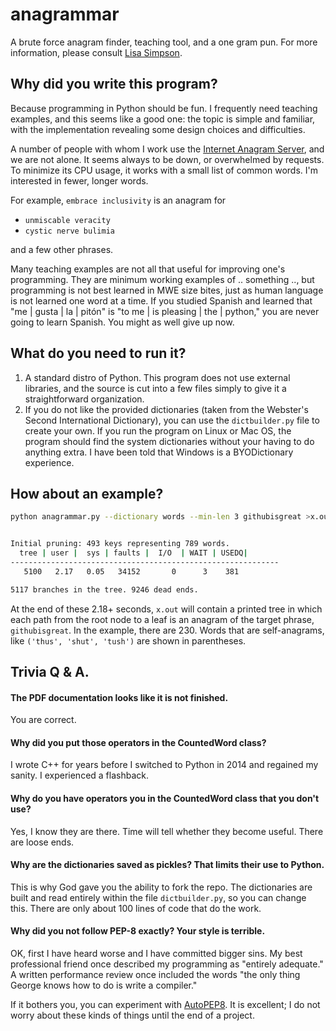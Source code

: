 # anagrammar

A brute force anagram finder, teaching tool, and a one gram pun.
For more information, please consult [Lisa
Simpson](https://www.youtube.com/watch?v=cj71HnSJaUM).

## Why did you write this program?

Because programming in Python should be fun. I frequently need
teaching examples, and this seems like a good one: the topic is
simple and familiar, with the implementation revealing some design
choices and difficulties.

A number of people with whom I work use the [Internet Anagram
Server](https://new.wordsmith.org/anagram/), and we are not alone.
It seems always to be down, or overwhelmed by requests. To minimize
its CPU usage, it works with a small list of common words. I'm
interested in fewer, longer words.

For example, `embrace inclusivity` is an anagram for 

- `unmiscable veracity`
- `cystic nerve bulimia`

and a few other phrases.

Many teaching examples are not all that useful for improving one's
programming. They are minimum working examples of .. something ..,
but programming is not best learned in MWE size bites, just as human
language is not learned one word at a time. If you studied Spanish
and learned that "me | gusta | la | pitón" is "to me | is pleasing
| the | python," you are never going to learn Spanish. You might as
well give up now. 

## What do you need to run it?

1. A standard distro of Python. This program does not use external
libraries, and the source is cut into a few files simply to give
it a straightforward organization.
1. If you do not like the provided dictionaries (taken from the
Webster's Second International Dictionary), you can use the
`dictbuilder.py` file to create your own.  If you run the program
on Linux or Mac OS, the program should find the system dictionaries
without your having to do anything extra. I have been told that
Windows is a BYODictionary experience.

## How about an example?

```bash
python anagrammar.py --dictionary words --min-len 3 githubisgreat >x.out


Initial pruning: 493 keys representing 789 words.
  tree | user |  sys | faults |  I/O  | WAIT | USEDQ|
------------------------------------------------------------
   5100   2.17   0.05   34152       0      3    381

5117 branches in the tree. 9246 dead ends.
```

At the end of these 2.18+ seconds, `x.out` will contain a printed
tree in which each path from the root node to a leaf is an anagram
of the target phrase, `githubisgreat`. In the example, there are
230. Words that are self-anagrams, like `('thus', 'shut', 'tush')` 
are shown in parentheses.

## Trivia Q & A.

#### The PDF documentation looks like it is not finished.

You are correct.

#### Why did you put those operators in the CountedWord class?

I wrote C++ for years before I switched to Python in 2014 and
regained my sanity. I experienced a flashback.

#### Why do you have operators you in the CountedWord class that you don't use?

Yes, I know they are there. Time will tell whether they become
useful. There are loose ends.

#### Why are the dictionaries saved as pickles? That limits their use to Python. 

This is why God gave you the ability to fork the repo. The dictionaries are
built and read entirely within the file `dictbuilder.py`, so you can change
this. There are only about 100 lines of code that do the work. 

#### Why did you not follow PEP-8 exactly? Your style is terrible. 

OK, first I have heard worse and I have committed bigger sins. My best 
professional friend once described my programming as "entirely adequate." A
written performance review once included the words "the only thing
George knows how to do is write a compiler."

If it bothers you, you can experiment with
[AutoPEP8](https://pypi.org/project/autopep8/0.8/).  It is excellent;
I do not worry about these kinds of things until the end of a project.

